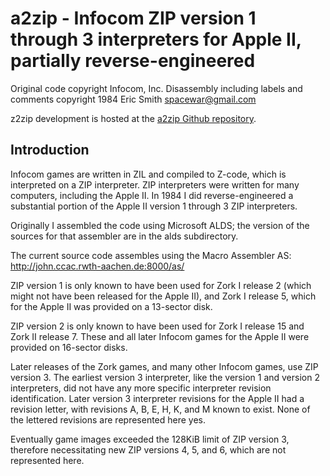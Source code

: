 # a2zip - Infocom ZIP version 1 through 3 interpreters for Apple II, partially reverse-engineered

Original code copyright Infocom, Inc.
Disassembly including labels and comments copyright 1984 Eric Smith <spacewar@gmail.com>

z2zip development is hosted at the
[a2zip Github repository](https://github.com/brouhaha/a2zip/).

## Introduction

Infocom games are written in ZIL and compiled to Z-code, which is
interpreted on a ZIP interpreter. ZIP interpreters were written for
many computers, including the Apple II. In 1984 I did reverse-engineered
a substantial portion of the Apple II version 1 through 3 ZIP interpreters.

Originally I assembled the code using Microsoft ALDS; the version of the
sources for that assembler are in the alds subdirectory.

The current source code assembles using the Macro Assembler AS:
    http://john.ccac.rwth-aachen.de:8000/as/

ZIP version 1 is only known to have been used for Zork I release 2
(which might not have been released for the Apple II), and Zork I release 5,
which for the Apple II was provided on a 13-sector disk.

ZIP version 2 is only known to have been used for Zork I release 15
and Zork II release 7. These and all later Infocom games for the Apple II
were provided on 16-sector disks.

Later releases of the Zork games, and many other Infocom games, use
ZIP version 3. The earliest version 3 interpreter, like the version 1 and
version 2 interpreters, did not have any more specific interpreter revision
identification. Later version 3 interpreter revisions for the Apple II
had a revision letter, with revisions A, B, E, H, K, and M known to exist.
None of the lettered revisions are represented here yes.

Eventually game images exceeded the 128KiB limit of ZIP version 3, therefore
necessitating new ZIP versions 4, 5, and 6, which are not represented here.

